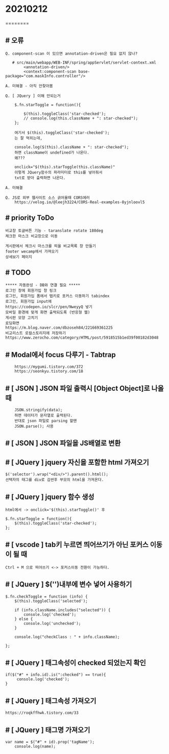 # 20210212
========

## # 오류
    Q. component-scan 이 있으면 annotation-driven은 필요 없지 않나?

       # src/main/webapp/WEB-INF/spring/appServlet/servlet-context.xml
            <annotation-driven/>
            <context:component-scan base-package="com.maskInfo.controller"/>

    A. 미해결 - 아직 안찾아봄

    Q. [ JQuery ] 이해 안되는거

        $.fn.starToggle = function(){
        
            $(this).toggleClass('star-checked');
            // console.log(this.className + ": star-checked");
        };

        여기서 $(this).toggleClass('star-checked');
        는 잘 먹히는데,

        console.log($(this).className + ": star-checked"); 
        하면 className이 undefined가 나온다.
        왜???

        onclick="$(this).starToggle(this.className)" 
        이렇게 JQuery함수의 파라미터로 this를 넣어줘서
        txt로 받아 출력하면 나온다.

    A. 미해결

    Q. JS로 외부 웹사이트 소스 긁어올때 CORS에러
        https://velog.io/@leejh3224/CORS-Real-examples-8yjnloovl5


## # priority ToDo

    비교창 토글버튼 기능 - taranslate rotate 180deg
    체크한 마스크 비교창으로 이동

    게시판에서 체크시 마스크를 띄울 비교목록 창 만들기
    footer wecamp에서 가져오기
    상세보기 페이지


## # TODO
    ***** 자동완성 - DB와 연결 필요 *****
    로그인 창에 회원가입 창 링크
    로그인, 회원가입 폼에서 탭키로 포커스 이동하기 tabindex
    로그인, 회원가입 input에
    https://codepen.io/slcr/pen/NweyyQ 넣기
    모바일 환경에 맞게 화면 출력되도록 (반응형 웹)
    게시판 모양 고치기
    로딩화면 
    https://m.blog.naver.com/dbzoseh84/221669361225
    비교리스트 로컬스토리지에 저장하기
    https://www.zerocho.com/category/HTML/post/5918515b1ed39f00182d3048

## # Modal에서 focus 다루기 - Tabtrap
        https://mygumi.tistory.com/372
        https://seonkyu.tistory.com/18
    

## # [ JSON ] JSON 파일 출력시 [Object Object]로 나올때
        JSON.stringify(data);
        하면 데이터가 문자열로 출력된다.
        반대로 json 파일로 parsing 할땐
        JSON.parse(); 사용

## # [ JSON ] JSON 파일을 JS배열로 변환

## # [ JQuery ] jquery 자신을 포함한 html 가져오기

    $('selector').wrap("<div/>").parent().html();
    선택자의 태그를 div로 감싼후 부모의 html을 가져온다.

## # [ JQuery ] jquery 함수 생성

    html에서 -> onclick='$(this).starToggle()' 후

    $.fn.starToggle = function(){
        $(this).toggleClass('star-checked');
    };


## # [ vscode ] tab키 누르면 띄어쓰기가 아닌 포커스 이동이 될 때
    Ctrl + M 으로 띄어쓰기 <-> 포커스이동 전환이 가능하다.

## # [ JQuery ] $('')내부에 변수 넣어 사용하기
    $.fn.checkToggle = function (info) {
        $(this).toggleClass('selected');

        if (info.className.includes("selected")) {
            console.log('checked');
        } else {
            console.log('unchecked');
        }

        console.log("checkClass : " + info.className);

    };

## # [ JQuery ] 태그속성이 checked 되었는지 확인
    if($("#" + info.id).is(":checked") == true){
         console.log('checked');
    }

## # [ JQuery ] 태그속성 가져오기
    https://roqkffhwk.tistory.com/33

## # [ JQuery ] 태그명 가져오기
    var name = $("#" + id).prop('tagName');
        console.log(name);

